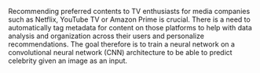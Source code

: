 Recommending preferred contents to TV enthusiasts for media companies such as Netflix, YouTube TV
or Amazon Prime is crucial. There is a need to automatically tag metadata for content on those 
platforms to help with data analysis and organization across their users and personalize
recommendations. The goal therefore is to train a neural network on a convolutional neural network 
(CNN) architecture to be able to predict celebrity given an image as an input.
